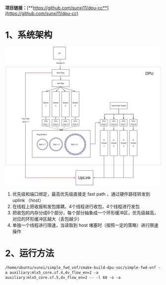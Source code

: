 **项目链接：**[**https://github.com/sunxi11/dpu-cc**](https://github.com/sunxi11/dpu-cc)



# 1、系统架构
![yuque_mind.jpeg](yuque_mind.jpeg)


1. 优先级和端口绑定，最高优先级直接走 fast path ，通过硬件路径转发到 uplink （host）
2. 在线程上把收报和发包接耦，4个线程进行收包，4个线程进行发包
3. 把收包的内存分成6个部分，每个部分抽象成一个环形缓冲区，优先级越高，对应的环形缓冲区越大（丢包越少）
4. 单独一个线程进行限速，当读取到 host 堵塞时（按照一定的策略）进行限速操作



# 2、运行方法
```shell
/home/ubuntu/sunxi/simple_fwd_vnf/cmake-build-dpu-soc/simple-fwd-vnf -a auxiliary:mlx5_core.sf.4,dv_flow_en=2 -a auxiliary:mlx5_core.sf.5,dv_flow_en=2 -- -l 60 -o -a
```




